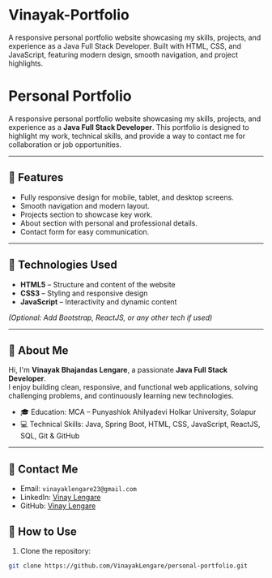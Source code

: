 # Vinayak-Portfolio
A responsive personal portfolio website showcasing my skills, projects, and experience as a Java Full Stack Developer. Built with HTML, CSS, and JavaScript, featuring modern design, smooth navigation, and project highlights.
# Personal Portfolio

A responsive personal portfolio website showcasing my skills, projects, and experience as a **Java Full Stack Developer**. This portfolio is designed to highlight my work, technical skills, and provide a way to contact me for collaboration or job opportunities.

---

## 🔹 Features

- Fully responsive design for mobile, tablet, and desktop screens.
- Smooth navigation and modern layout.
- Projects section to showcase key work.
- About section with personal and professional details.
- Contact form for easy communication.

---

## 🔹 Technologies Used

- **HTML5** – Structure and content of the website  
- **CSS3** – Styling and responsive design  
- **JavaScript** – Interactivity and dynamic content  

*(Optional: Add Bootstrap, ReactJS, or any other tech if used)*

---



## 🔹 About Me

Hi, I'm **Vinayak Bhajandas Lengare**, a passionate **Java Full Stack Developer**.  
I enjoy building clean, responsive, and functional web applications, solving challenging problems, and continuously learning new technologies.

- 🎓 Education: MCA – Punyashlok Ahilyadevi Holkar University, Solapur  
- 💻 Technical Skills: Java, Spring Boot, HTML, CSS, JavaScript, ReactJS, SQL, Git & GitHub  

---

## 🔹 Contact Me

- Email: `vinayaklengare23@gmail.com`
- LinkedIn: [Vinay Lengare](https://www.linkedin.com/in/vinayak-lengare-331b33369/)
- GitHub: [Vinay Lengare](https://github.com/VinayakLengare)

## 🔹 How to Use

1. Clone the repository:  
```bash
git clone https://github.com/VinayakLengare/personal-portfolio.git

